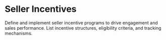# Seller Incentives

Define and implement seller incentive programs to drive engagement and sales performance. List incentive structures, eligibility criteria, and tracking mechanisms.